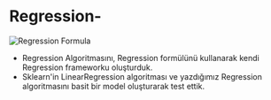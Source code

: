# Regression-

![Regression Formula](https://static.packt-cdn.com/products/9781789537123/graphics/78c4af48-3b33-4cbd-bc15-45aeb0f8833e.png)

- Regression Algoritmasını, Regression formülünü kullanarak kendi Regression frameworku oluşturduk.
- Sklearn'in LinearRegression algoritması ve yazdığımız Regression algoritmasını basit bir model oluşturarak test ettik. 

